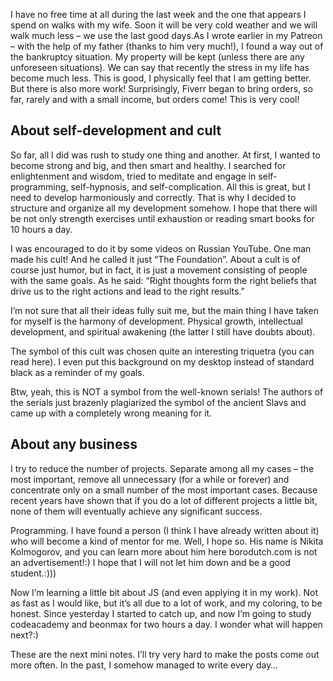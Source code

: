 I have no free time at all during the last week and the one that appears I spend on walks with my wife. Soon it will be very cold weather and we will walk much less – we use the last good days.As I wrote earlier in my Patreon – with the help of my father (thanks to him very much!), I found a way out of the bankruptcy situation. My property will be kept (unless there are any unforeseen situations). We can say that recently the stress in my life has become much less. This is good, I physically feel that I am getting better. But there is also more work! Surprisingly, Fiverr began to bring orders, so far, rarely and with a small income, but orders come! This is very cool!

## About self-development and cult
So far, all I did was rush to study one thing and another. At first, I wanted to become strong and big, and then smart and healthy. I searched for enlightenment and wisdom, tried to meditate and engage in self-programming, self-hypnosis, and self-complication. All this is great, but I need to develop harmoniously and correctly. That is why I decided to structure and organize all my development somehow. I hope that there will be not only strength exercises until exhaustion or reading smart books for 10 hours a day. 

I was encouraged to do it by some videos on Russian YouTube. One man made his cult! And he called it just “The Foundation”. About a cult is of course just humor, but in fact, it is just a movement consisting of people with the same goals. As he said: “Right thoughts form the right beliefs that drive us to the right actions and lead to the right results.”

I’m not sure that all their ideas fully suit me, but the main thing I have taken for myself is the harmony of development. Physical growth, intellectual development, and spiritual awakening (the latter I still have doubts about). 

The symbol of this cult was chosen quite an interesting triquetra (you can read here). I even put this background on my desktop instead of standard black as a reminder of my goals.

Btw, yeah, this is NOT a symbol from the well-known serials! The authors of the serials just brazenly plagiarized the symbol of the ancient Slavs and came up with a completely wrong meaning for it.

## About any business
I try to reduce the number of projects. Separate among all my cases – the most important, remove all unnecessary (for a while or forever) and concentrate only on a small number of the most important cases. Because recent years have shown that if you do a lot of different projects a little bit, none of them will eventually achieve any significant success. 

Programming. I have found a person (I think I have already written about it) who will become a kind of mentor for me. Well, I hope so. His name is Nikita Kolmogorov, and you can learn more about him here borodutch.com is not an advertisement!:) I hope that I will not let him down and be a good student.:)))

Now I’m learning a little bit about JS (and even applying it in my work). Not as fast as I would like, but it’s all due to a lot of work, and my coloring, to be honest. Since yesterday I started to catch up, and now I’m going to study codeacademy and beonmax for two hours a day. I wonder what will happen next?:)

These are the next mini notes. I’ll try very hard to make the posts come out more often. In the past, I somehow managed to write every day…
